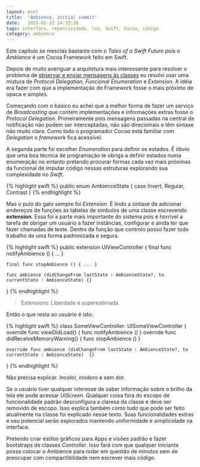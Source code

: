 ```yaml
---
layout: post
title:  "Ambience, initial commit"
date:   2015-02-22 14:32:20
tags: interface, reponsividade, luz, Swift, Cocoa, código
category: ambience
---
```


Este capítulo se mesclas bastante com o *Tales of a Swift Future* pois o *Ambience* é um Cocoa Framework feito em Swift.

Depois de muito averiguar a arquitetura mais interessante para resolver o problema de [observar e enviar mensagens às classes](http://nshipster.com/nsnotification-and-nsnotificationcenter/) eu resolvi usar uma mistura de *Protocol Delegation*, *Funcional Enumeration* e *Extension*.
A idéia era fazer com que a implementação do Framework fosse o mais próximo de opaca e simples.

Começando com o básico eu achei que a melhor forma de fazer um serviço de *Broadcasting* que contém implementações e informações extras fosse o *Protocol Delegation*.
Primeiramente pois mensagens passadas na central de notificação não podem ser interceptadas, não são direcioinais e têm sintaxe não muito clara.
Como todo o programador *Cocoa* está familiar com *Delegation* o *framework* fica acessível.

A segunda parte foi escolher *Enumeration* para definir os estados.
É óbvio que uma boa técnica de programação te obriga a definir estados numa enumeração no entanto pretendo procurar formas cada vez mais próximas da funcional de imputar código nessas estruturas explorando sua complexidade no *Swift*.

{% highlight swift %}
public enum AmbienceState {
	case Invert, Regular, Contrast
}
{% endhighlight %}

Mas o pulo do gato sempre foi *Extension*.
É lindo a sintaxe de adicionar endereços de funções às tabelas de símbolos de uma classe escrevendo **extension**.
Essa foi a parte mais importante do sistema pois é horrível a tarefa de obrigar um usuário a fazer instâncias, configurar e ainda ter que fazer chamadas de teste.
Dentro da função que controlo posso fazer todo trabalho de uma forma padronizada e segura.

{% highlight swift %}
public extension UIViewController {
	final func notifyAmbience () { ... }

	final func stopAmbience () { ... }

	func ambience (didChangeFrom lastState : AmbienceState?, to currentState : AmbienceState) {}
}
{% endhighlight %}

>Extensions: Liberdade é superestimada.

Então o que resta ao usuário é isto:

{% highlight swift %}
class SomeViewController: UISomeViewController {
	override func viewDidLoad() {
		func notifyAmbience ()
	}
	override func didReceiveMemoryWarning() {
		func stopAmbience ()
	}

	override func ambience (didChangeFrom lastState : AmbienceState?, to currentState : AmbienceState)  {}
}
{% endhighlight %}

Não precisa explicar.
Incolor, inodoro e sem dor.

Se o usuário tiver qualquer interesse de saber informação sobre o brilho da tela ele pode acessar *UIScreen*.
Qualquer coisa fora do escopo de funcionalidade padrão desconfigura a claresa da classe e deve ser removido de escopo.
Isso explica também como tudo que pode ser feito atualmente na classe foi explicado nesse texto.
Suas funcionalidades extras e seu potencial serão explorados mantendo uniformidade e simplicidade na interface.

Pretendo criar estilos gráficos para Apps e visões padrão e fazer bootstraps de classes *Controller*.
Isso fará com que qualquer iniciante possa colocar o Ambience para rodar em questão de minutos sem de preocupar com compactibilidade nem escrever mais código.
